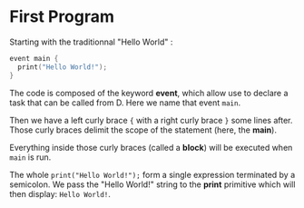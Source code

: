 
# First Program

Starting with the traditionnal "Hello World" :
```cpp
event main {
  print("Hello World!");
}
```
The code is composed of the keyword **event**, which allow use to declare a task that can be called from D. Here we name that event `main`.

Then we have a left curly brace `{` with a right curly brace `}` some lines after.
Those curly braces delimit the scope of the statement (here, the **main**).

Everything inside those curly braces (called a **block**) will be executed when `main` is run.

The whole `print("Hello World!");` form a single expression terminated by a semicolon.
We pass the "Hello World!" string to the **print** primitive which will then display: `Hello World!`.